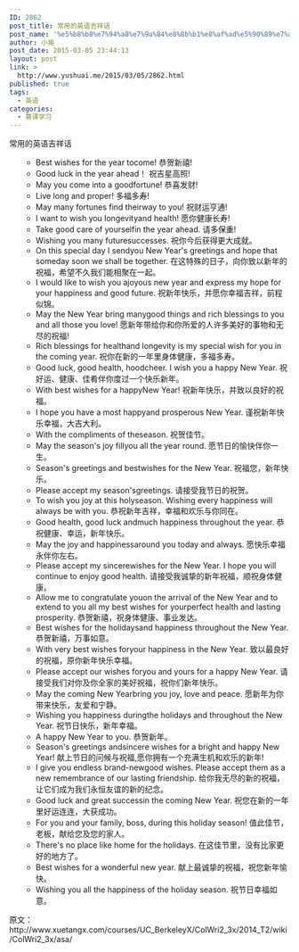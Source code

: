 ```yaml
---
ID: 2862
post_title: 常用的英语吉祥话
post_name: '%e5%b8%b8%e7%94%a8%e7%9a%84%e8%8b%b1%e8%af%ad%e5%90%89%e7%a5%a5%e8%af%9d'
author: 小奥
post_date: 2015-03-05 23:44:13
layout: post
link: >
  http://www.yushuai.me/2015/03/05/2862.html
published: true
tags:
  - 英语
categories:
  - 慕课学习
---
```

常用的英语吉祥话<!--more-->
<ul>
<ul>
	<li>Best wishes for the year tocome! 恭贺新禧!</li>
	<li>Good luck in the year ahead！ 祝吉星高照!</li>
	<li>May you come into a goodfortune! 恭喜发财!</li>
	<li>Live long and proper! 多福多寿!</li>
	<li>May many fortunes find theirway to you! 祝财运亨通!</li>
	<li>I want to wish you longevityand health! 愿你健康长寿!</li>
	<li>Take good care of yourselfin the year ahead. 请多保重!</li>
	<li>Wishing you many futuresuccesses. 祝你今后获得更大成就。</li>
	<li>On this special day I sendyou New Year's greetings and hope that someday soon we shall be together. 在这特殊的日子，向你致以新年的祝福，希望不久我们能相聚在一起。</li>
	<li>I would like to wish you ajoyous new year and express my hope for your happiness and good future. 祝新年快乐，并愿你幸福吉祥，前程似锦。</li>
	<li>May the New Year bring manygood things and rich blessings to you and all those you love! 愿新年带给你和你所爱的人许多美好的事物和无尽的祝福!</li>
	<li>Rich blessings for healthand longevity is my special wish for you in the coming year. 祝你在新的一年里身体健康，多福多寿。</li>
	<li>Good luck, good health, hoodcheer. I wish you a happy New Year. 祝好运、健康、佳肴伴你度过一个快乐新年。</li>
	<li>With best wishes for a happyNew Year! 祝新年快乐，并致以良好的祝福。</li>
	<li>I hope you have a most happyand prosperous New Year. 谨祝新年快乐幸福，大吉大利。</li>
	<li>With the compliments of theseason. 祝贺佳节。</li>
	<li>May the season's joy fillyou all the year round. 愿节日的愉快伴你一生。</li>
	<li>Season's greetings and bestwishes for the New Year. 祝福您，新年快乐。</li>
	<li>Please accept my season'sgreetings. 请接受我节日的祝贺。</li>
	<li>To wish you joy at this holyseason. Wishing every happiness will always be with you. 恭祝新年吉祥，幸福和欢乐与你同在。</li>
	<li>Good health, good luck andmuch happiness throughout the year. 恭祝健康、幸运，新年快乐。</li>
	<li>May the joy and happinessaround you today and always. 愿快乐幸福永伴你左右。</li>
	<li>Please accept my sincerewishes for the New Year. I hope you will continue to enjoy good health. 请接受我诚挚的新年祝福，顺祝身体健康。</li>
	<li>Allow me to congratulate youon the arrival of the New Year and to extend to you all my best wishes for yourperfect health and lasting prosperity. 恭贺新禧，祝身体健康、事业发达。</li>
	<li>Best wishes for the holidaysand happiness throughout the New Year. 恭贺新禧，万事如意。</li>
	<li>With very best wishes foryour happiness in the New Year. 致以最良好的祝福，原你新年快乐幸福。</li>
	<li>Please accept our wishes foryou and yours for a happy New Year. 请接受我们对你及你全家的美好祝福，祝你们新年快乐。</li>
	<li>May the coming New Yearbring you joy, love and peace. 愿新年为你带来快乐，友爱和宁静。</li>
	<li>Wishing you happiness duringthe holidays and throughout the New Year. 祝节日快乐，新年幸福。</li>
	<li>A happy New Year to you. 恭贺新年。</li>
	<li>Season's greetings andsincere wishes for a bright and happy New Year! 献上节日的问候与祝福,愿你拥有一个充满生机和欢乐的新年!</li>
	<li>I give you endless brand-newgood wishes. Please accept them as a new remembrance of our lasting friendship. 给你我无尽的新的祝福，让它们成为我们永恒友谊的新的纪念。</li>
	<li>Good luck and great successin the coming New Year. 祝您在新的一年里好运连连，大获成功。</li>
	<li>For you and your family, boss, during this holiday season!
值此佳节，老板，献给您及您的家人。</li>
	<li>There's no place like home for the holidays.
在这佳节里，没有比家更好的地方了。</li>
	<li>Best wishes for a wonderful new year.
献上最诚挚的祝福，祝您新年愉快。</li>
	<li>Wishing you all the happiness of the holiday season.
祝节日幸福如意。</li>
</ul>
</ul>
原文：http://www.xuetangx.com/courses/UC_BerkeleyX/ColWri2_3x/2014_T2/wiki/ColWri2_3x/asa/